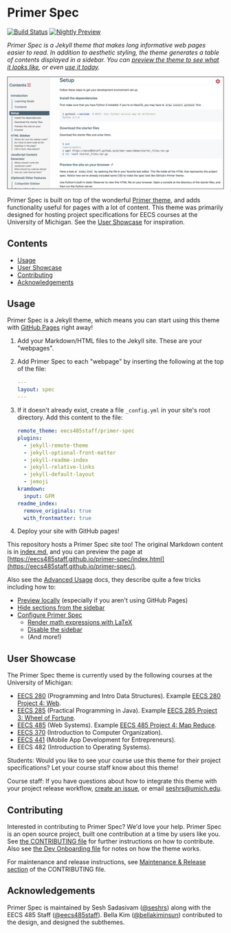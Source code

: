 <!-- prettier-ignore-start -->
<!-- omit in toc -->
# Primer Spec
<!-- prettier-ignore-end -->

[![Build Status](https://travis-ci.com/eecs485staff/primer-spec.svg?branch=master)](https://travis-ci.com/eecs485staff/primer-spec)
[![Nightly Preview](https://img.shields.io/badge/nightly-preview-blue.svg)](https://preview.seshrs.ml/previews/eecs485staff/primer-spec-nightly)

_Primer Spec is a Jekyll theme that makes long informative web pages easier to read. In addition to aesthetic styling, the theme generates a table of contents displayed in a sidebar. You can [preview the theme to see what it looks like](http://eecs485staff.github.io/primer-spec), or even [use it today](#usage)._

[![Primer Spec live preview][2]][1]

[1]: https://eecs485staff.github.io/primer-spec/
[2]: demo/screenshot.png 'site preview'

Primer Spec is built on top of the wonderful [Primer theme](https://github.com/pages-themes/primer), and adds functionality useful for pages with a lot of content. This theme was primarily designed for hosting project specifications for EECS courses at the University of Michigan. See the [User Showcase](#user-showcase) for inspiration.

<!-- prettier-ignore-start -->
<!-- omit in toc -->
## Contents
<!-- prettier-ignore-end -->

- [Usage](#usage)
- [User Showcase](#user-showcase)
- [Contributing](#contributing)
- [Acknowledgements](#acknowledgements)

## Usage

Primer Spec is a Jekyll theme, which means you can start using this theme with [GitHub Pages](https://pages.github.com) right away!

1. Add your Markdown/HTML files to the Jekyll site. These are your "webpages".

2. Add Primer Spec to each "webpage" by inserting the following at the top of the file:

   ```yml
   ---
   layout: spec
   ---

   ```

3. If it doesn't already exist, create a file `_config.yml` in your site's root directory. Add this content to the file:

   ```yml
   remote_theme: eecs485staff/primer-spec
   plugins:
     - jekyll-remote-theme
     - jekyll-optional-front-matter
     - jekyll-readme-index
     - jekyll-relative-links
     - jekyll-default-layout
     - jemoji
   kramdown:
     input: GFM
   readme_index:
     remove_originals: true
     with_frontmatter: true
   ```

4. Deploy your site with GitHub pages!

This repository hosts a Primer Spec site too! The original Markdown content is in [index.md](index.md), and you can preview the page at [https://eecs485staff.github.io/primer-spec/index.html](https://eecs485staff.github.io/primer-spec/).

Also see the [Advanced Usage](docs/USAGE_ADVANCED.md) docs, they describe quite a few tricks including how to:

- [Preview locally](docs/USAGE_ADVANCED.md#previewing-locally) (especially if you aren't using GitHub Pages)
- [Hide sections from the sidebar](docs/USAGE_ADVANCED.md#hiding-sections-from-the-sidebar)
- [Configure Primer Spec](docs/USAGE_ADVANCED.md#page-configuration-options)
  - [Render math expressions with LaTeX](docs/USAGE_ADVANCED.md#latex-boolean)
  - [Disable the sidebar](docs/USAGE_ADVANCED.md#dissablesidebar-boolean)
  - (And more!)

## User Showcase

The Primer Spec theme is currently used by the following courses at the University of Michigan:

- [EECS 280](https://eecs280staff.github.io/eecs280.org/) (Programming and Intro Data Structures). Example [EECS 280 Project 4: Web](https://eecs280staff.github.io/p4-web/).
- [EECS 285](https://eecs285.github.io/eecs285.org/) (Practical Programming in Java). Example [EECS 285 Project 3: Wheel of Fortune](https://eecs285.github.io/p3-wheel/).
- [EECS 485](https://eecs485staff.github.io/eecs485.org/) (Web Systems). Example [EECS 485 Project 4: Map Reduce](https://eecs485staff.github.io/p4-mapreduce/).
- [EECS 370](https://www.eecs.umich.edu/courses/eecs370/) (Introduction to Computer Organization).
- [EECS 441](https://eecs441.eecs.umich.edu/) (Mobile App Development for Entrepreneurs).
- EECS 482 (Introduction to Operating Systems).

Students: Would you like to see your course use this theme for their project specifications? Let your course staff know about this theme!

Course staff: If you have questions about how to integrate this theme with your project release workflow, [create an issue](https://github.com/eecs485staff/primer-spec/issues/), or email [seshrs@umich.edu](mailto:seshrs@umich.edu).

## Contributing

Interested in contributing to Primer Spec? We'd love your help. Primer Spec is an open source project, built one contribution at a time by users like you. See [the CONTRIBUTING file](docs/CONTRIBUTING.md) for further instructions on how to contribute. Also see [the Dev Onboarding file](docs/DEV_README.md) for notes on how the theme works.

For maintenance and release instructions, see [Maintenance & Release section](docs/CONTRIBUTING.md#Maintenance--Release) of the CONTRIBUTING file.

## Acknowledgements

Primer Spec is maintained by Sesh Sadasivam ([@seshrs](https://github.com/seshrs)) along with the EECS 485 Staff ([@eecs485staff](https://github.com/eecs485staff)). Bella Kim ([@bellakiminsun](https://github.com/bellakiminsun)) contributed to the design, and designed the subthemes.

